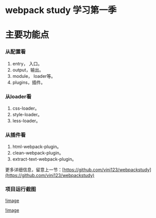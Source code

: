 # webpack study 学习第一季

# 主要功能点

### 从配置看

1. entry， 入口。
2. output，输出。
3. module， loader等。
4. plugins，插件。

### 从loader看

1. css-loader。
2. style-loader。
3. less-loader。

### 从插件看

1. html-webpack-plugin。
2. clean-webpack-plugin。
3. extract-text-webpack-plugin。

更多详细信息，留意上一节：[https://github.com/vini123/webpackstudy](https://github.com/vini123/webpackstudy)

### 项目运行截图

[!image](https://blog.vini123.com/wp-content/uploads/2017/10/20171011173345.png)

[!image](https://blog.vini123.com/wp-content/uploads/2017/10/20171011173450.png)
